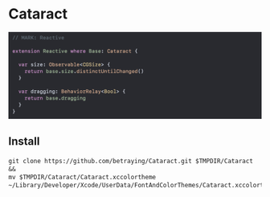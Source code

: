 # Cataract

![Drag Racing](Preview.png)

## Install
```
git clone https://github.com/betraying/Cataract.git $TMPDIR/Cataract &&
mv $TMPDIR/Cataract/Cataract.xccolortheme ~/Library/Developer/Xcode/UserData/FontAndColorThemes/Cataract.xccolortheme
```
